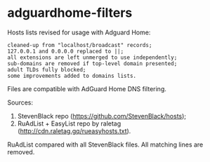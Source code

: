 # adguardhome-filters
Hosts lists revised for usage with Adguard Home:

	cleaned-up from "localhost/broadcast" records;
	127.0.0.1 and 0.0.0.0 replaced to ||;
	all extensions are left unmerged to use independently;
	sub-domains are removed if top-level domain presented;
	adult TLDs fully blocked;
	some improvements added to domains lists.

Files are compatible with AdGuard Home DNS filtering.

Sources:
1. StevenBlack repo (https://github.com/StevenBlack/hosts);
2. RuAdList + EasyList repo by raletag (http://cdn.raletag.gq/rueasyhosts.txt).

RuAdList compared with all StevenBlack files. All matching lines are removed.
